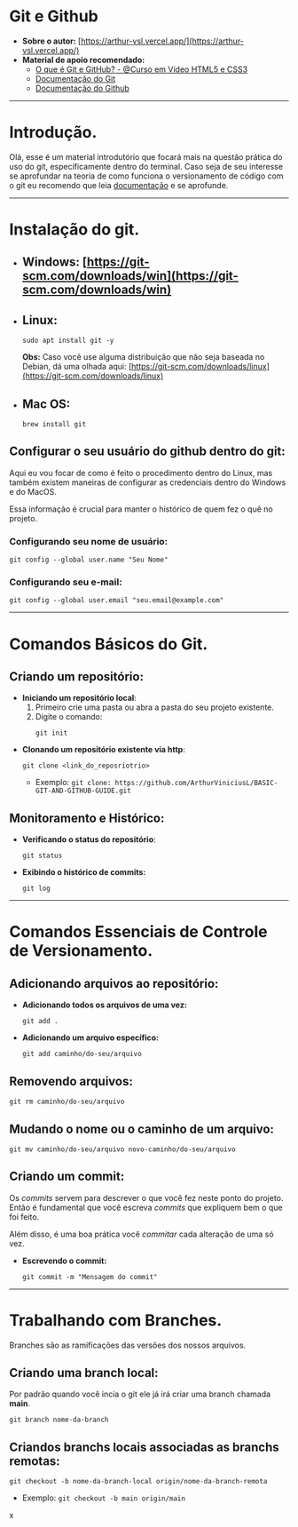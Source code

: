 # Git e Github
- **Sobre o autor:** [https://arthur-vsl.vercel.app/](https://arthur-vsl.vercel.app/)
- **Material de apoio recomendado:**
	- [O que é Git e GitHub? - @Curso em Vídeo HTML5 e CSS3](https://www.youtube.com/watch?v=GDGMf2bnHlE)
	- [Documentação do Git](https://git-scm.com/docs)
	- [Documentação do Github](https://docs.github.com/pt)

---
# **Introdução.**
Olá, esse é um material introdutório que focará mais na questão prática do uso do git, especificamente dentro do terminal. Caso seja de seu interesse se aprofundar na teoria de como funciona o versionamento  de código com o git eu recomendo que leia [documentação](https://git-scm.com/docs) e se aprofunde.

---
# **Instalação do git.**

- ## Windows: [https://git-scm.com/downloads/win](https://git-scm.com/downloads/win)
- ## Linux: 
	```
	sudo apt install git -y
	```
	**Obs:** Caso você use alguma distribuição que não seja baseada no Debian, dá uma olhada aqui: [https://git-scm.com/downloads/linux](https://git-scm.com/downloads/linux)

- ## Mac OS: 
	```
	brew install git
	```

## Configurar o seu usuário do github dentro do git:

Aqui eu vou focar de como é feito o procedimento dentro do Linux, mas também existem maneiras de configurar as credenciais dentro do Windows e do MacOS.

Essa informação é crucial para manter o histórico de quem fez o quê no projeto.
### Configurando seu nome de usuário:

```
git config --global user.name "Seu Nome"
```
### Configurando seu e-mail:
```
git config --global user.email "seu.email@example.com"
```

---
# **Comandos Básicos do Git.**

## Criando um repositório:

- **Iniciando um repositório local**:
	1. Primeiro crie uma pasta ou abra a pasta do seu projeto existente.
	2. Digite o comando:
		```
		git init
		```
- **Clonando um repositório existente via http**:
	```
	git clone <link_do_reposriotrio>
	```
	- Exemplo:
		`git clone: https://github.com/ArthurViniciusL/BASIC-GIT-AND-GITHUB-GUIDE.git `

## Monitoramento e Histórico:
- **Verificando o status do repositório**:
	```
	git status
	```
- **Exibindo o histórico de commits:**
	```
	git log
	```

---
# **Comandos Essenciais de Controle de Versionamento.**
## Adicionando arquivos ao repositório:
- **Adicionando todos os arquivos de uma vez:**
	```
	git add .
	```
- **Adicionando um arquivo específico:**
	```
	git add caminho/do-seu/arquivo
	```

## Removendo arquivos:
```
git rm caminho/do-seu/arquivo
```

## Mudando o nome ou o caminho de um arquivo:

```
git mv caminho/do-seu/arquivo novo-caminho/do-seu/arquivo
```

## Criando um commit:

Os *commits* servem para descrever o que você fez neste ponto do projeto. Então é fundamental que você escreva *commits* que expliquem bem o que foi feito.

Além disso, é uma boa prática você *commitar* cada alteração de uma só vez.

- **Escrevendo o commit:**
	```
	git commit -m "Mensagem do commit"
	```


---
# **Trabalhando com Branches**.

Branches são as ramificações das versões dos nossos arquivos.
## Criando uma branch local:
Por padrão quando você incia o git ele já irá criar uma branch chamada **main**.
```
git branch nome-da-branch
```

## Criandos branchs locais associadas as branchs remotas:

```
git checkout -b nome-da-branch-local origin/nome-da-branch-remota
```

- Exemplo: `git checkout -b main origin/main`

x 